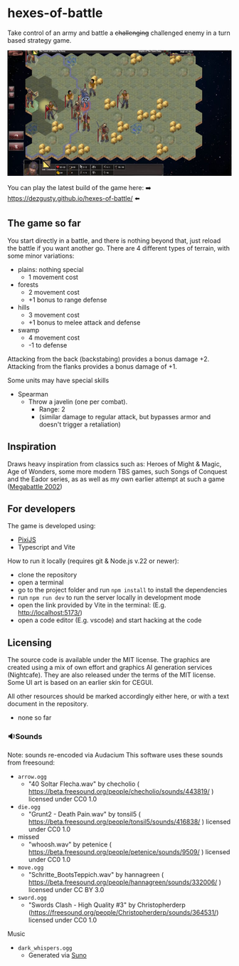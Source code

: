 # hexes-of-battle

Take control of an army and battle a ~~challenging~~ challenged enemy in a turn based strategy game.

![Pic01](./docs/hob_v0.19.5_scr_1.jpg)

You can play the latest build of the game here: ➡️ <https://dezgusty.github.io/hexes-of-battle/> ⬅️

## The game so far

You start directly in a battle, and there is nothing beyond that, just reload the battle if you want another go.
There are 4 different types of terrain, with some minor variations:

- plains: nothing special
  - 1 movement cost
- forests
  - 2 movement cost
  - +1 bonus to range defense
- hills
  - 3 movement cost
  - +1 bonus to melee attack and defense
- swamp
  - 4 movement cost
  - -1 to defense

Attacking from the back (backstabing) provides a bonus damage +2.
Attacking from the flanks provides a bonus damage of +1.

Some units may have special skills

- Spearman
  - Throw a javelin (one per combat).
    - Range: 2
    - (similar damage to regular attack, but bypasses armor and doesn't trigger a retaliation)

## Inspiration

Draws heavy inspiration from classics such as: Heroes of Might & Magic, Age of Wonders, some more modern TBS games, such Songs of Conquest and the Eador series, as as well as my own earlier attempt at such a game ([Megabattle 2002](https://github.com/dezGusty/megabattle2002))

## For developers

The game is developed using:

- [PixiJS](https://pixijs.com/)
- Typescript and Vite

How to run it locally (requires git & Node.js v.22 or newer):

- clone the repository
- open a terminal
- go to the project folder and run `npm install` to install the dependencies
- run `npm run dev` to run the server locally in development mode
- open the link provided by Vite in the terminal: (E.g. <http://localhost:5173/>)
- open a code editor (E.g. vscode) and start hacking at the code

## Licensing

The source code is available under the MIT license.
The graphics are created using a mix of own effort and graphics AI generation services (Nightcafe). They are also released under the terms of the MIT license.
Some UI art is based on an earlier skin for CEGUI.

All other resources should be marked accordingly either here, or with a text document in the repository.

- none so far

### 🔉Sounds

Note: sounds re-encoded via Audacium
This software uses these sounds from freesound:

- `arrow.ogg`
  - "40 Soltar Flecha.wav" by checholio ( <https://beta.freesound.org/people/checholio/sounds/443819/> ) licensed under CC0 1.0
- `die.ogg`
  - "Grunt2 - Death Pain.wav" by tonsil5 ( <https://beta.freesound.org/people/tonsil5/sounds/416838/> ) licensed under CC0 1.0
- missed
  - "whoosh.wav" by petenice ( <https://beta.freesound.org/people/petenice/sounds/9509/> ) licensed under CC0 1.0
- `move.ogg`
  - "Schritte_BootsTeppich.wav" by hannagreen ( <https://beta.freesound.org/people/hannagreen/sounds/332006/> ) licensed under CC BY 3.0
- `sword.ogg`
  - "Swords Clash - High Quality #3" by Christopherderp (<https://freesound.org/people/Christopherderp/sounds/364531/>) licensed under CC0 1.0

Music

- `dark_whispers.ogg`
  - Generated via [Suno](https://suno.com/)
